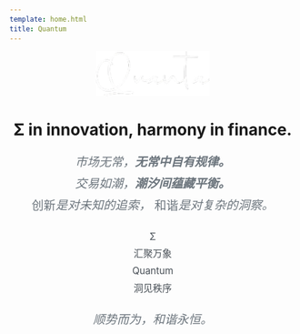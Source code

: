 ```yaml
---
template: home.html
title: Quantum
---
```


<p align="center">
  <a href="https://qntx.github.io/quanta">
    <img src="./assets/images/logos/quanta-white.png" alt="Quanta" width="200" height="auto" />
  </a>
</p>

<h1 style="text-align: center;">Σ in innovation, harmony in finance.</h1>

<p style="text-align: center; font-style: italic; font-size: 1.5em; line-height: 1.8em; color: #6c757d;">
  市场无常，<span style="font-weight: bold;">无常中自有规律。</span><br>
  交易如潮，<span style="font-weight: bold;">潮汐间蕴藏平衡。</span><br>
  <span style="font-style: normal;">创新</span>是对未知的追索，
  <span style="font-style: normal;">和谐</span>是对复杂的洞察。
</p>

<p style="text-align: center; font-size: 1.2em; line-height: 1.8em; color: #495057;">
  Σ<br>汇聚万象<br>
  Quantum<br>洞见秩序
</p>

<p style="text-align: center; font-style: italic; font-size: 1.5em; line-height: 1.8em; color: #6c757d;">
  顺势而为，和谐永恒。
</p>
